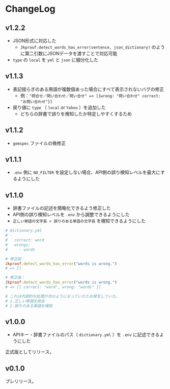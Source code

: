 # ChangeLog

## v1.2.2
- JSON形式に対応した
  - `Jkproof.detect_words_has_error(sentence, json_dictionary)` のように第二引数にJSONデータを渡すことで対応可能
- `type` の `local` を `yml` と `json` に細分化した

## v1.1.3
- 表記揺らぎのある用語が複数個あった場合にすべて表示されないバグの修正
  - 例：`"問合せ／問い合わせ／問い合せ" => [{wrong: "問い合わせ" correct: "お問い合わせ"}]`
- 戻り値に `type` （ `local` or `Yahoo` ）を追加した
  - どちらの辞書で誤りを検知したか特定しやすくするため

## v1.1.2
- `gemspec` ファイルの微修正

## v1.1.1
- `.env` 側に `NO_FILTER` を設定しない場合、API側の誤り検知レベルを最大にするようにした

## v1.1.0

- 辞書ファイルの記述を簡略化できるよう修正した
- API側の誤り検知レベルを `.env` から調整できるようにした
- `正しい単語の文字長 < 誤りのある単語の文字長` を検知できるようにした

```ruby
# dictionary.yml
# -
#   correct: word
#   wrongs:
#     - words

# 修正前：
Jkproof.detect_words_has_error("words is wrong.")
# => []

# 修正後：
Jkproof.detect_words_has_error("words is wrong.")
# => [{ correct: "word", wrong: "words" }]

# これは内部的な処理が次のようになっていたため発生していた。
# 1.正しい単語を除去
# 2.誤りのある単語を検知
```

## v1.0.0

- APIキー・辞書ファイルのパス（ `dictionary.yml` ）を `.env` に記述できるようにした 

正式版としてリリース。

## v0.1.0
プレリリース。
